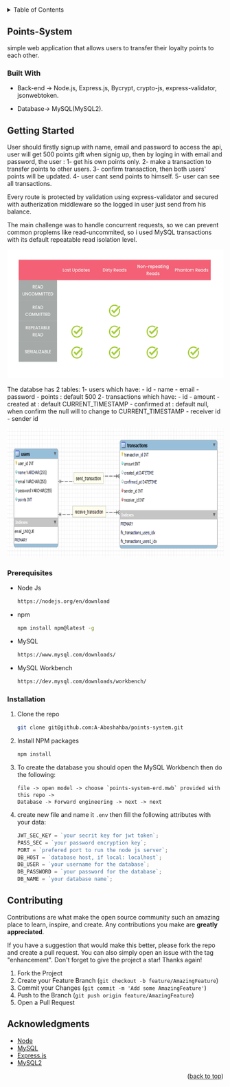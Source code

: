 #

<!-- TABLE OF CONTENTS -->
<details>
  <summary>Table of Contents</summary>
  <ol>
    <li>
      <a href="#points-system">About The Project</a>
      <ul>
        <li><a href="#built-with">Built With</a></li>
      </ul>
    </li>
    <li>
      <a href="#getting-started">Getting Started</a>
      <ul>
        <li><a href="#prerequisites">Prerequisites</a></li>
        <li><a href="#installation">Installation</a></li>
      </ul>
    </li>
    <li><a href="#contributing">Contributing</a></li>
    <li><a href="#acknowledgments">Acknowledgments</a></li>
  </ol>
</details>

<!-- ABOUT THE PROJECT -->

## Points-System

simple web application that allows users to transfer their loyalty points to each other.

### Built With

- Back-end -> Node.js, Express.js, Bycrypt, crypto-js, express-validator, jsonwebtoken.

- Database-> MySQL(MySQL2).

<!-- GETTING STARTED -->

## Getting Started

User should firstly signup with name, email and password to access the api, user will get 500 points gift when signig up, then by loging in with email and password, the user :
1- get his own points only.
2- make a transaction to transfer points to other users.
3- confirm transaction, then both users' points will be updated.
4- user cant send points to himself.
5- user can see all transactions.

Every route is protected by validation using express-validator and secured with autherization middleware so the logged in user just send from his balance.

The main challenge was to handle concurrent requests, so we can prevent common proplems like read-uncommited, so i used MySQL transactions with its default repeatable read isolation level.

<img src="levels.png" alt="Logo" width="600" height="300">

The databse has 2 tables:
1- users which have: - id - name - email - password - points : default 500
2- transactions which have: - id - amount - created at : default CURRENT_TIMESTAMP - confirmed at : default null, when confirm the null will to change to CURRENT_TIMESTAMP - receiver id - sender id

<img src="erd.png" alt="Logo" width="600" height="300">

### Prerequisites

- Node Js
  ```sh
  https://nodejs.org/en/download
  ```
- npm
  ```sh
  npm install npm@latest -g
  ```
- MySQL
  ```sh
  https://www.mysql.com/downloads/
  ```
- MySQL Workbench
  ```sh
  https://dev.mysql.com/downloads/workbench/
  ```

### Installation

1. Clone the repo
   ```sh
   git clone git@github.com:A-Aboshahba/points-system.git
   ```
2. Install NPM packages
   ```bash
   npm install
   ```
3. To create the database you should open the MySQL Workbench then do the following:
   ```
   file -> open model -> choose `points-system-erd.mwb` provided with this repo ->
   Database -> Forward engineering -> next -> next
   ```
4. create new file and name it `.env` then fill the following attributes with your data:
   ```js
   JWT_SEC_KEY = `your secrit key for jwt token`;
   PASS_SEC = `your password encryption key`;
   PORT = `prefered port to run the node js server`;
   DB_HOST = `database host, if local: localhost`;
   DB_USER = `your username for the database`;
   DB_PASSWORD = `your password for the database`;
   DB_NAME = `your database name`;
   ```

## Contributing

Contributions are what make the open source community such an amazing place to learn, inspire, and create. Any contributions you make are **greatly appreciated**.

If you have a suggestion that would make this better, please fork the repo and create a pull request. You can also simply open an issue with the tag "enhancement".
Don't forget to give the project a star! Thanks again!

1. Fork the Project
2. Create your Feature Branch (`git checkout -b feature/AmazingFeature`)
3. Commit your Changes (`git commit -m 'Add some AmazingFeature'`)
4. Push to the Branch (`git push origin feature/AmazingFeature`)
5. Open a Pull Request

<!-- ACKNOWLEDGMENTS -->

## Acknowledgments

- [Node](https://nodejs.org/en/docs)
- [MySQL](https://socket.io/docs/v4/)
- [Express.js](https://expressjs.com/en/5x/api.html)
- [MySQL2](https://www.npmjs.com/package/mysql2)

<p align="right">(<a href="#readme-top">back to top</a>)</p>
